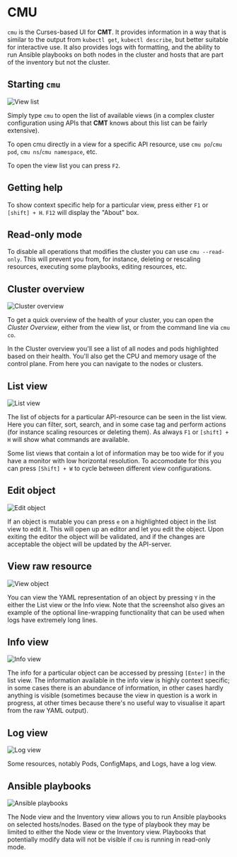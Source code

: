# CMU

`cmu` is the Curses-based UI for __CMT__.
It provides information in a way that is similar to the output from `kubectl get`,
`kubectl describe`, but better suitable for interactive use.
It also provides logs with formatting, and the ability to run Ansible playbooks
on both nodes in the cluster and hosts that are part of the inventory but not the cluster.

## Starting `cmu`

![View list](images/View_list.png)

Simply type `cmu` to open the list of available views
(in a complex cluster configuration using APIs that __CMT__ knows about this list can be fairly extensive).

To open cmu directly in a view for a specific API resource, use `cmu po`/`cmu pod`, `cmu ns`/`cmu namespace`, etc.

To open the view list you can press `F2`.

## Getting help

To show context specific help for a particular view,
press either `F1` or `[shift] + H`. `F12` will display the "About" box.

## Read-only mode

To disable all operations that modifies the cluster you can use `cmu --read-only`.
This will prevent you from, for instance, deleting or rescaling resources,
executing some playbooks, editing resources, etc.

## Cluster overview

![Cluster overview](images/Cluster_overview.png)

To get a quick overview of the health of your cluster, you can open the _Cluster Overview_,
either from the view list, or from the command line via `cmu co`.

In the Cluster overview you'll see a list of all nodes and pods highlighted based on their health.
You'll also get the CPU and memory usage of the control plane. From here you can navigate to the nodes or clusters.

## List view

![List view](images/List_view.png)

The list of objects for a particular API-resource can be seen in the list view.
Here you can filter, sort, search, and in some case tag and perform actions
(for instance scaling resources or deleting them).
As always `F1` or `[shift] + H` will show what commands are available.

Some list views that contain a lot of information may be too wide for if you have a monitor with low horizontal resolution.
To accomodate for this you can press `[Shift] + W` to cycle between different view configurations.

## Edit object

![Edit object](images/Edit_object.png)

If an object is mutable you can press `e` on a highlighted object in the list view to edit it.
This will open up an editor and let you edit the object. Upon exiting the editor the object will be validated,
and if the changes are acceptable the object will be updated by the API-server.

## View raw resource

![View object](images/View_object.png)

You can view the YAML representation of an object by pressing `Y` in the either the List view or the Info view.
Note that the screenshot also gives an example of the optional line-wrapping functionality that can be used when logs have extremely long lines.

## Info view

![Info view](images/Info_view.png)

The info for a particular object can be accessed by pressing `[Enter]` in the list view.
The information available in the info view is highly context specific; in some cases there is an abundance of information,
in other cases hardly anything is visible (sometimes because the view in question is a work in progress,
at other times because there's no useful way to visualise it apart from the raw YAML output).

## Log view

![Log view](images/Log_view.png)

Some resources, notably Pods, ConfigMaps, and Logs, have a log view.

## Ansible playbooks

![Ansible playbooks](images/Ansible_playbooks.png)

The Node view and the Inventory view allows you to run Ansible playbooks on selected hosts/nodes.
Based on the type of playbook they may be limited to either the Node view or the Inventory view.
Playbooks that potentially modify data will not be visible if `cmu` is running in read-only mode.
